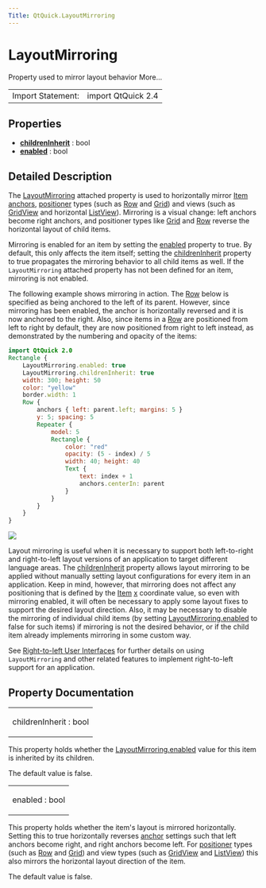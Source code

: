 ```yaml
---
Title: QtQuick.LayoutMirroring
---
```

        
LayoutMirroring
===============

<span class="subtitle"></span>
Property used to mirror layout behavior More...

|                   |                    |
|-------------------|--------------------|
| Import Statement: | import QtQuick 2.4 |

<span id="properties"></span>
Properties
----------

-   ****[childrenInherit](#childrenInherit-prop)**** : bool
-   ****[enabled](#enabled-prop)**** : bool

<span id="details"></span>
Detailed Description
--------------------

The [LayoutMirroring](index.html) attached property is used to horizontally mirror [Item anchors](../QtQuick.qtquick-positioning-anchors.md#anchor-layout), [positioner](../QtQuick.qtquick-positioning-layouts.md) types (such as [Row](../QtQuick.qtquick-positioning-layouts.md#row) and [Grid](../QtQuick.qtquick-positioning-layouts.md#grid)) and views (such as [GridView](https://developer.ubuntu.comapps/qml/sdk-15.04.1/QtQuick.draganddrop/#gridview) and horizontal [ListView](../QtQuick.ListView.md)). Mirroring is a visual change: left anchors become right anchors, and positioner types like [Grid](../QtQuick.qtquick-positioning-layouts.md#grid) and [Row](../QtQuick.qtquick-positioning-layouts.md#row) reverse the horizontal layout of child items.

Mirroring is enabled for an item by setting the [enabled](#enabled-prop) property to true. By default, this only affects the item itself; setting the [childrenInherit](#childrenInherit-prop) property to true propagates the mirroring behavior to all child items as well. If the `LayoutMirroring` attached property has not been defined for an item, mirroring is not enabled.

The following example shows mirroring in action. The [Row](../QtQuick.qtquick-positioning-layouts.md#row) below is specified as being anchored to the left of its parent. However, since mirroring has been enabled, the anchor is horizontally reversed and it is now anchored to the right. Also, since items in a [Row](../QtQuick.qtquick-positioning-layouts.md#row) are positioned from left to right by default, they are now positioned from right to left instead, as demonstrated by the numbering and opacity of the items:

``` qml
import QtQuick 2.0
Rectangle {
    LayoutMirroring.enabled: true
    LayoutMirroring.childrenInherit: true
    width: 300; height: 50
    color: "yellow"
    border.width: 1
    Row {
        anchors { left: parent.left; margins: 5 }
        y: 5; spacing: 5
        Repeater {
            model: 5
            Rectangle {
                color: "red"
                opacity: (5 - index) / 5
                width: 40; height: 40
                Text {
                    text: index + 1
                    anchors.centerIn: parent
                }
            }
        }
    }
}
```

![](https://developer.ubuntu.com/static/devportal_uploaded/555ebcec-3602-45c8-ab62-278f2335b04d-api/apps/qml/sdk-15.04.1/QtQuick.LayoutMirroring/images/layoutmirroring.png)

Layout mirroring is useful when it is necessary to support both left-to-right and right-to-left layout versions of an application to target different language areas. The [childrenInherit](#childrenInherit-prop) property allows layout mirroring to be applied without manually setting layout configurations for every item in an application. Keep in mind, however, that mirroring does not affect any positioning that is defined by the [Item](../QtQuick.Item.md) [x](../QtQuick.Item.md#x-prop) coordinate value, so even with mirroring enabled, it will often be necessary to apply some layout fixes to support the desired layout direction. Also, it may be necessary to disable the mirroring of individual child items (by setting [LayoutMirroring.enabled](#enabled-prop) to false for such items) if mirroring is not the desired behavior, or if the child item already implements mirroring in some custom way.

See [Right-to-left User Interfaces](../QtQuick.qtquick-positioning-righttoleft.md) for further details on using `LayoutMirroring` and other related features to implement right-to-left support for an application.

Property Documentation
----------------------

<table>
<colgroup>
<col width="100%" />
</colgroup>
<tbody>
<tr class="odd">
<td><p><span id="childrenInherit-prop"></span><span class="name">childrenInherit</span> : <span class="type">bool</span></p></td>
</tr>
</tbody>
</table>

This property holds whether the [LayoutMirroring.enabled](#enabled-prop) value for this item is inherited by its children.

The default value is false.

<table>
<colgroup>
<col width="100%" />
</colgroup>
<tbody>
<tr class="odd">
<td><p><span id="enabled-prop"></span><span class="name">enabled</span> : <span class="type">bool</span></p></td>
</tr>
</tbody>
</table>

This property holds whether the item's layout is mirrored horizontally. Setting this to true horizontally reverses [anchor](../QtQuick.qtquick-positioning-anchors.md#anchor-layout) settings such that left anchors become right, and right anchors become left. For [positioner](../QtQuick.qtquick-positioning-layouts.md) types (such as [Row](../QtQuick.qtquick-positioning-layouts.md#row) and [Grid](../QtQuick.qtquick-positioning-layouts.md#grid)) and view types (such as [GridView](https://developer.ubuntu.comapps/qml/sdk-15.04.1/QtQuick.draganddrop/#gridview) and [ListView](../QtQuick.ListView.md)) this also mirrors the horizontal layout direction of the item.

The default value is false.

